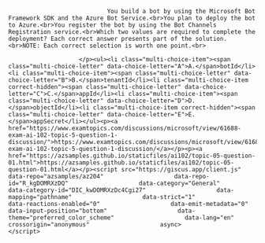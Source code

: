 <p class="card-text">
							
								You build a bot by using the Microsoft Bot Framework SDK and the Azure Bot Service.<br>You plan to deploy the bot to Azure.<br>You register the bot by using the Bot Channels Registration service.<br>Which two values are required to complete the deployment? Each correct answer presents part of the solution.<br>NOTE: Each correct selection is worth one point.<br>
							
						</p><ul><li class="multi-choice-item"><span class="multi-choice-letter" data-choice-letter="A">A.</span>botId</li><li class="multi-choice-item"><span class="multi-choice-letter" data-choice-letter="B">B.</span>tenantId</li><li class="multi-choice-item correct-hidden"><span class="multi-choice-letter" data-choice-letter="C">C.</span>appId</li><li class="multi-choice-item"><span class="multi-choice-letter" data-choice-letter="D">D.</span>objectId</li><li class="multi-choice-item correct-hidden"><span class="multi-choice-letter" data-choice-letter="E">E.</span>appSecret</li></ul><p><a href="https://www.examtopics.com/discussions/microsoft/view/61688-exam-ai-102-topic-5-question-1-discussion/">https://www.examtopics.com/discussions/microsoft/view/61688-exam-ai-102-topic-5-question-1-discussion/</a></p><p><a href="https://azsamples.github.io/staticfiles/ai102/topic-05-question-01.html">https://azsamples.github.io/staticfiles/ai102/topic-05-question-01.html</a></p><script src="https://giscus.app/client.js"                    data-repo="azsamples/az204"                    data-repo-id="R_kgDOMRXzDQ"                    data-category="General"                    data-category-id="DIC_kwDOMRXzDc4Cgi27"                    data-mapping="pathname"                    data-strict="1"                    data-reactions-enabled="0"                    data-emit-metadata="0"                    data-input-position="bottom"                    data-theme="preferred_color_scheme"                    data-lang="en"                    crossorigin="anonymous"                    async>                    </script>
